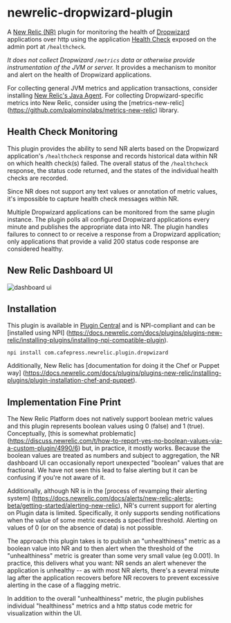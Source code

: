 # newrelic-dropwizard-plugin
A [New Relic (NR)](http://newrelic.com/) plugin for monitoring the health of [Dropwizard](http://dropwizard.io/)
applications over http using the application [Health Check](http://dropwizard.io/manual/core.html#health-checks) exposed 
on the admin port at `/healthcheck`.

*It does not collect Dropwizard `/metrics` data or otherwise provide instrumentation of the JVM or server.*  It provides 
a mechanism to monitor and alert on the health of Dropwizard applications.

For collecting general JVM metrics and application transactions, consider installing 
[New Relic's Java Agent](https://docs.newrelic.com/docs/agents/java-agent/getting-started/new-relic-java). For collecting 
Dropwizard-specific metrics into New Relic, consider using the [metrics-new-relic]
(https://github.com/palominolabs/metrics-new-relic) library.

## Health Check Monitoring

This plugin provides the ability to send NR alerts based on the Dropwizard application's `/healthcheck` response and 
records historical data within NR on which health check(s) failed.  The overall status of the `/healthcheck` response, 
the status code returned, and the states of the individual health checks are recorded.

Since NR does not support any text values or annotation of metric values, it's impossible to capture health check
messages within NR.

Multiple Dropwizard applications can be monitored from the same plugin instance.  The plugin polls all configured 
Dropwizard applications every minute and publishes the appropriate data into NR.  The plugin handles failures to connect 
to or receive a response from a Dropwizard application; only applications that provide a valid 200 status code response 
are considered healthy.

## New Relic Dashboard UI

![dashboard ui](http://cafepressdev.github.io/newrelic-dropwizard-plugin/images/nr-dashboard-ui.png)

## Installation

This plugin is available in [Plugin Central](https://rpm.newrelic.com/accounts/660580/plugins/directory/313) and is 
NPI-compliant and can be [installed using NPI]
(https://docs.newrelic.com/docs/plugins/plugins-new-relic/installing-plugins/installing-npi-compatible-plugin). 

`npi install com.cafepress.newrelic.plugin.dropwizard`

Additionally, New Relic has [documentation for doing it the Chef or Puppet way]
(https://docs.newrelic.com/docs/plugins/plugins-new-relic/installing-plugins/plugin-installation-chef-and-puppet).

## Implementation Fine Print

The New Relic Platform does not natively support boolean metric values and this plugin represents boolean values using 
0 (false) and 1 (true).  Conceptually, [this is somewhat problematic]
(https://discuss.newrelic.com/t/how-to-report-yes-no-boolean-values-via-a-custom-plugin/4990/6) but, in practice, it 
mostly works.  Because the boolean values are treated as numbers and subject to aggregation, the NR dashboard UI can 
occasionally report unexpected "boolean" values that are fractional.  We have not seen this lead to false alerting but 
it can be confusing if you're not aware of it.

Additionally, although NR is in the [process of revamping their alerting system]
(https://docs.newrelic.com/docs/alerts/new-relic-alerts-beta/getting-started/alerting-new-relic), NR's 
current support for alerting on Plugin data is limited.  Specifically, it only supports sending notifications when the 
value of some metric exceeds a specified threshold.  Alerting on values of 0 (or on the absence of data) is not possible.

The approach this plugin takes is to publish an "unhealthiness" metric as a boolean value into NR and to then alert when 
the threshold of the "unhealthiness" metric is greater than some very small value (eg 0.001).  In practice, this 
delivers what you want: NR sends an alert whenever the application is unhealthy -- as with most NR alerts, there's a
several minute lag after the application recovers before NR recovers to prevent excessive alerting in the case of a
flagging metric.

In addition to the overall "unhealthiness" metric, the plugin publishes individual "healthiness" metrics and a http status 
code metric for visualization within the UI.